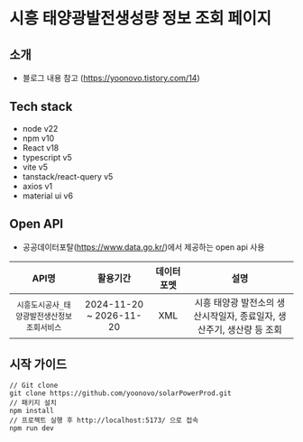 # 시흥 태양광발전생성량 정보 조회 페이지

## 소개

- 블로그 내용 참고 (https://yoonovo.tistory.com/14)

## Tech stack

- node v22
- npm v10
- React v18
- typescript v5
- vite v5
- tanstack/react-query v5
- axios v1
- material ui v6

## Open API

- 공공데이터포탈(https://www.data.go.kr/)에서 제공하는 open api 사용

|                    API명                    |        활용기간         | 데이터포멧 |                                 설명                                  |
| :-----------------------------------------: | :---------------------: | :--------: | :-------------------------------------------------------------------: |
| `시흥도시공사_태양광발전생산정보조회서비스` | 2024-11-20 ~ 2026-11-20 |    XML     | 시흥 태양광 발전소의 생산시작일자, 종료일자, 생산주기, 생산량 등 조회 |

## 시작 가이드

```
// Git clone
git clone https://github.com/yoonovo/solarPowerProd.git
// 패키지 설치
npm install
// 프로젝트 실행 후 http://localhost:5173/ 으로 접속
npm run dev
```
